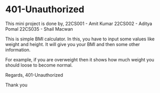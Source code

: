 # 401-Unauthorized

 This mini project is done by,
 22CS001 - Amit Kumar
 22CS002 - Aditya Pomal
 22CS035 - Shail Macwan
 
This is simple BMI calculator.
In this, you have to input some values like weight and height. It will give you your BMI and then some other information.

For example, if you are overweight then it shows how much weight you should loose to become normal.

Regards,
401-Unauthorized

Thank you 
